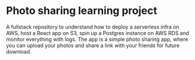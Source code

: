 # Photo sharing learning project

A fullstack repository to understand how to deploy a serverless infra on AWS, host a React app on S3, spin up a Postgres instance on AWS RDS and monitor everything with logs.
The app is a simple photo sharing app, where you can upload your photos and share a link with your friends for future download.
